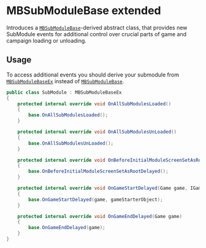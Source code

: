 # MBSubModuleBase extended
Introduces a [``MBSubModuleBase``](xref:TaleWorlds.MountAndBlade.MBSubModuleBase)-derived abstract class, that provides new SubModule events for additional control over crucial parts of game and campaign loading or unloading.

## Usage
To access additional events you should derive your submodule from [``MBSubModuleBaseEx``](xref:Bannerlord.ButterLib.MBSubModuleBaseExtended.MBSubModuleBaseEx) instead of [``MBSubModuleBase``](xref:TaleWorlds.MountAndBlade.MBSubModuleBase).
```csharp
public class SubModule : MBSubModuleBaseEx
{
    protected internal override void OnAllSubModulesLoaded()
    {
        base.OnAllSubModulesLoaded();
    }

    protected internal override void OnAllSubModulesUnLoaded()
    {
        base.OnAllSubModulesUnLoaded();
    }

    protected internal override void OnBeforeInitialModuleScreenSetAsRootDelayed()
    {
        base.OnBeforeInitialModuleScreenSetAsRootDelayed();
    }

    protected internal override void OnGameStartDelayed(Game game, IGameStarter gameStarterObject)
    {
        base.OnGameStartDelayed(game, gameStarterObject);
    }

    protected internal override void OnGameEndDelayed(Game game)
    {
        base.OnGameEndDelayed(game);
    }
}
```
